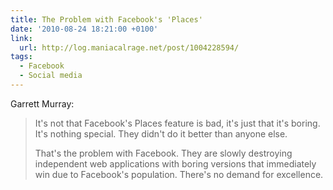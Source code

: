 ```yaml
---
title: The Problem with Facebook's 'Places'
date: '2010-08-24 18:21:00 +0100'
link:
  url: http://log.maniacalrage.net/post/1004228594/
tags:
  - Facebook
  - Social media
---
```

Garrett Murray:

> It's not that Facebook's Places feature is bad, it's just that it's boring. It's nothing special. They didn't do it better than anyone else.
>
> That's the problem with Facebook. They are slowly destroying independent web applications with boring versions that immediately win due to Facebook's population. There's no demand for excellence.
